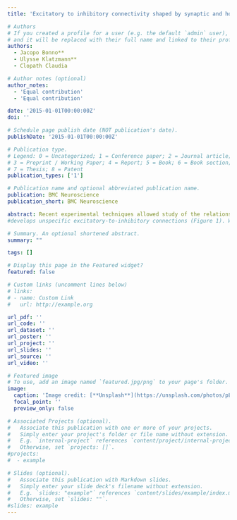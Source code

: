 ```yaml
---
title: 'Excitatory to inhibitory connectivity shaped by synaptic and homeostatic plasticity'

# Authors
# If you created a profile for a user (e.g. the default `admin` user), write the username (folder name) here
# and it will be replaced with their full name and linked to their profile.
authors:
  - Jacopo Bonno** 
  - Ulysse Klatzmann**
  - Clopath Claudia 

# Author notes (optional)
author_notes:
  - 'Equal contribution'
  - 'Equal contribution'

date: '2015-01-01T00:00:00Z'
doi: ''

# Schedule page publish date (NOT publication's date).
publishDate: '2015-01-01T00:00:00Z'

# Publication type.
# Legend: 0 = Uncategorized; 1 = Conference paper; 2 = Journal article;
# 3 = Preprint / Working Paper; 4 = Report; 5 = Book; 6 = Book section;
# 7 = Thesis; 8 = Patent
publication_types: ['1']

# Publication name and optional abbreviated publication name.
publication: BMC Neuroscience
publication_short: BMC Neuroscience

abstract: Recent experimental techniques allowed study of the relationship between neurons stimulus-preference and connectivity. In particular, in the layer II/III of primary visual cortex, it was shown that excitatory neurons with the same orientation preference have a high probability of being bidirectionally connected. However, the intracortical connectivity is only getting refined after eye-opening. We have recently hypothesized that this process is a result of experience-dependent plasticity, modelled by a Hebbian learning. In contrast to excitatory neurons, parvalbumin-expressing (PV) inhibitory cells are less input-specific: PV neurons receive excitatory inputs from neurons with different orientation preferences. In this work, we investigate the mechanism by which excitatory to inhibitory connections are formed (how) and their potential function (why) in a small recurrent network. We found that a model combining Hebbian learning with homeostatic plasticity, which allows PV neurons to spike at a high rate (i.e reproducing the fast-spiking intrinsic property of the cells), 
#develops unspecific excitatory-to-inhibitory connections (Figure 1). We then tested the role of inhibition by simulating our model with and without inhibition after learning convergence. We found that inhibition ensures less fluctuation of the synaptic weights over time, hence stabilizes the network. We therefore propose that unspecific excitatory to PV connections can be a result of the intrinsic homeostatic property of PV neurons, and can allow the network to be more stable. 

# Summary. An optional shortened abstract.
summary: "" 

tags: []

# Display this page in the Featured widget?
featured: false

# Custom links (uncomment lines below)
# links:
# - name: Custom Link
#   url: http://example.org

url_pdf: ''
url_code: ''
url_dataset: ''
url_poster: ''
url_project: ''
url_slides: ''
url_source: ''
url_video: ''

# Featured image
# To use, add an image named `featured.jpg/png` to your page's folder.
image:
  caption: 'Image credit: [**Unsplash**](https://unsplash.com/photos/pLCdAaMFLTE)'
  focal_point: ''
  preview_only: false

# Associated Projects (optional).
#   Associate this publication with one or more of your projects.
#   Simply enter your project's folder or file name without extension.
#   E.g. `internal-project` references `content/project/internal-project/index.md`.
#   Otherwise, set `projects: []`.
#projects:
#  - example

# Slides (optional).
#   Associate this publication with Markdown slides.
#   Simply enter your slide deck's filename without extension.
#   E.g. `slides: "example"` references `content/slides/example/index.md`.
#   Otherwise, set `slides: ""`.
#slides: example
---
```

